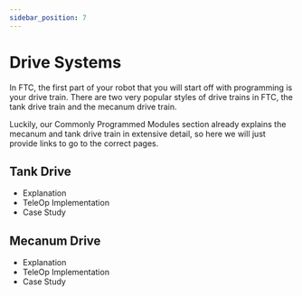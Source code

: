 ```yaml
---
sidebar_position: 7
---
```

# Drive Systems

In FTC, the first part of your robot that you will start off with programming is your drive train. There are two very popular styles of drive trains in FTC, the tank drive train and the mecanum drive train.

Luckily, our Commonly Programmed Modules section already explains the mecanum and tank drive train in extensive detail, so here we will just provide links to go to the correct pages.

## Tank Drive
* Explanation
* TeleOp Implementation
* Case Study

## Mecanum Drive 
* Explanation
* TeleOp Implementation
* Case Study
